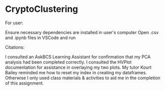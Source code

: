 # CryptoClustering

For user:

Ensure necessary dependencies are installed in user's computer
Open .csv and .ipynb files in VSCode and run

Citations:

I consulted an AskBCS Learning Assistant for confirmation that my PCA analysis had been completed correctly.
I consulted the HVPlot documentation for assistance in overlaying my two plots.
My tutor Kourt Bailey reminded me how to reset my index in creating my dataframes. 
Otherwise I only used class materials & activities to aid me in the completion of this assignment. 
